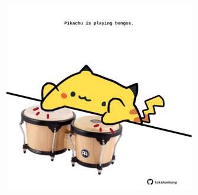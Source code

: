 <!-- built at 19/07/2022, 22:00:50 UTC -->
<p align="center">
  <img width="500" height="500" src="./ReadmeImage.svg">
</p>
